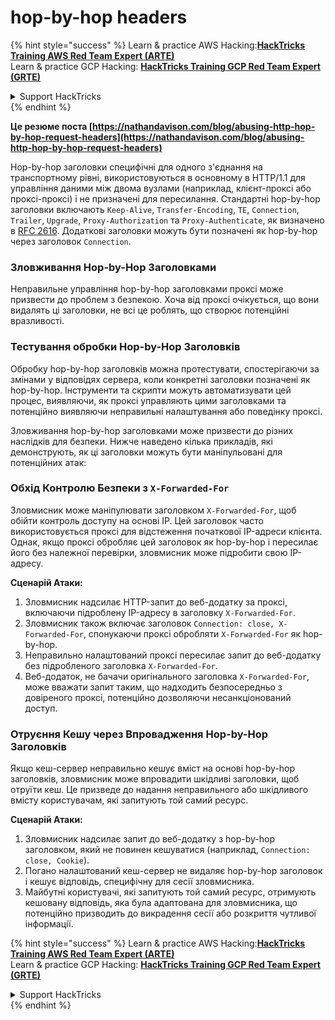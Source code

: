 # hop-by-hop headers

{% hint style="success" %}
Learn & practice AWS Hacking:<img src="/.gitbook/assets/arte.png" alt="" data-size="line">[**HackTricks Training AWS Red Team Expert (ARTE)**](https://training.hacktricks.xyz/courses/arte)<img src="/.gitbook/assets/arte.png" alt="" data-size="line">\
Learn & practice GCP Hacking: <img src="/.gitbook/assets/grte.png" alt="" data-size="line">[**HackTricks Training GCP Red Team Expert (GRTE)**<img src="/.gitbook/assets/grte.png" alt="" data-size="line">](https://training.hacktricks.xyz/courses/grte)

<details>

<summary>Support HackTricks</summary>

* Check the [**subscription plans**](https://github.com/sponsors/carlospolop)!
* **Join the** 💬 [**Discord group**](https://discord.gg/hRep4RUj7f) or the [**telegram group**](https://t.me/peass) or **follow** us on **Twitter** 🐦 [**@hacktricks\_live**](https://twitter.com/hacktricks\_live)**.**
* **Share hacking tricks by submitting PRs to the** [**HackTricks**](https://github.com/carlospolop/hacktricks) and [**HackTricks Cloud**](https://github.com/carlospolop/hacktricks-cloud) github repos.

</details>
{% endhint %}

**Це резюме поста [https://nathandavison.com/blog/abusing-http-hop-by-hop-request-headers](https://nathandavison.com/blog/abusing-http-hop-by-hop-request-headers)**

Hop-by-hop заголовки специфічні для одного з'єднання на транспортному рівні, використовуються в основному в HTTP/1.1 для управління даними між двома вузлами (наприклад, клієнт-проксі або проксі-проксі) і не призначені для пересилання. Стандартні hop-by-hop заголовки включають `Keep-Alive`, `Transfer-Encoding`, `TE`, `Connection`, `Trailer`, `Upgrade`, `Proxy-Authorization` та `Proxy-Authenticate`, як визначено в [RFC 2616](https://tools.ietf.org/html/rfc2616#section-13.5.1). Додаткові заголовки можуть бути позначені як hop-by-hop через заголовок `Connection`.

### Зловживання Hop-by-Hop Заголовками
Неправильне управління hop-by-hop заголовками проксі може призвести до проблем з безпекою. Хоча від проксі очікується, що вони видалять ці заголовки, не всі це роблять, що створює потенційні вразливості.

### Тестування обробки Hop-by-Hop Заголовків
Обробку hop-by-hop заголовків можна протестувати, спостерігаючи за змінами у відповідях сервера, коли конкретні заголовки позначені як hop-by-hop. Інструменти та скрипти можуть автоматизувати цей процес, виявляючи, як проксі управляють цими заголовками та потенційно виявляючи неправильні налаштування або поведінку проксі.

Зловживання hop-by-hop заголовками може призвести до різних наслідків для безпеки. Нижче наведено кілька прикладів, які демонструють, як ці заголовки можуть бути маніпульовані для потенційних атак:

### Обхід Контролю Безпеки з `X-Forwarded-For`
Зловмисник може маніпулювати заголовком `X-Forwarded-For`, щоб обійти контроль доступу на основі IP. Цей заголовок часто використовується проксі для відстеження початкової IP-адреси клієнта. Однак, якщо проксі обробляє цей заголовок як hop-by-hop і пересилає його без належної перевірки, зловмисник може підробити свою IP-адресу.

**Сценарій Атаки:**
1. Зловмисник надсилає HTTP-запит до веб-додатку за проксі, включаючи підроблену IP-адресу в заголовку `X-Forwarded-For`.
2. Зловмисник також включає заголовок `Connection: close, X-Forwarded-For`, спонукаючи проксі обробляти `X-Forwarded-For` як hop-by-hop.
3. Неправильно налаштований проксі пересилає запит до веб-додатку без підробленого заголовка `X-Forwarded-For`.
4. Веб-додаток, не бачачи оригінального заголовка `X-Forwarded-For`, може вважати запит таким, що надходить безпосередньо з довіреного проксі, потенційно дозволяючи несанкціонований доступ.

### Отруєння Кешу через Впровадження Hop-by-Hop Заголовків
Якщо кеш-сервер неправильно кешує вміст на основі hop-by-hop заголовків, зловмисник може впровадити шкідливі заголовки, щоб отруїти кеш. Це призведе до надання неправильного або шкідливого вмісту користувачам, які запитують той самий ресурс.

**Сценарій Атаки:**
1. Зловмисник надсилає запит до веб-додатку з hop-by-hop заголовком, який не повинен кешуватися (наприклад, `Connection: close, Cookie`).
2. Погано налаштований кеш-сервер не видаляє hop-by-hop заголовок і кешує відповідь, специфічну для сесії зловмисника.
3. Майбутні користувачі, які запитують той самий ресурс, отримують кешовану відповідь, яка була адаптована для зловмисника, що потенційно призводить до викрадення сесії або розкриття чутливої інформації.

{% hint style="success" %}
Learn & practice AWS Hacking:<img src="/.gitbook/assets/arte.png" alt="" data-size="line">[**HackTricks Training AWS Red Team Expert (ARTE)**](https://training.hacktricks.xyz/courses/arte)<img src="/.gitbook/assets/arte.png" alt="" data-size="line">\
Learn & practice GCP Hacking: <img src="/.gitbook/assets/grte.png" alt="" data-size="line">[**HackTricks Training GCP Red Team Expert (GRTE)**<img src="/.gitbook/assets/grte.png" alt="" data-size="line">](https://training.hacktricks.xyz/courses/grte)

<details>

<summary>Support HackTricks</summary>

* Check the [**subscription plans**](https://github.com/sponsors/carlospolop)!
* **Join the** 💬 [**Discord group**](https://discord.gg/hRep4RUj7f) or the [**telegram group**](https://t.me/peass) or **follow** us on **Twitter** 🐦 [**@hacktricks\_live**](https://twitter.com/hacktricks\_live)**.**
* **Share hacking tricks by submitting PRs to the** [**HackTricks**](https://github.com/carlospolop/hacktricks) and [**HackTricks Cloud**](https://github.com/carlospolop/hacktricks-cloud) github repos.

</details>
{% endhint %}
